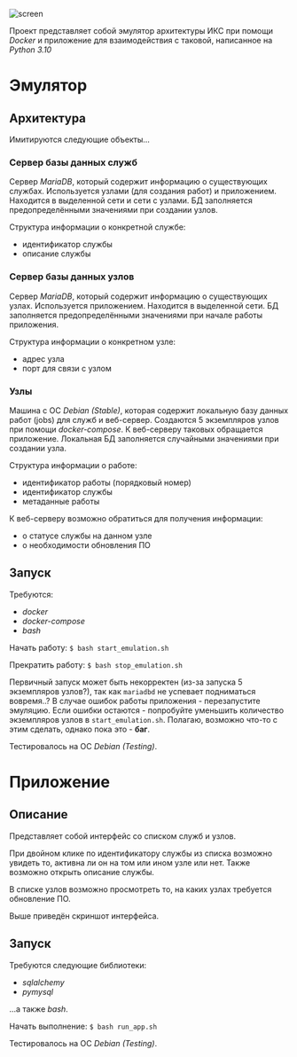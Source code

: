 ![screen](https://user-images.githubusercontent.com/70647779/147936746-666599e9-4d57-401d-a3a7-e7f6d94003fe.png)

Проект представляет собой эмулятор архитектуры ИКС при помощи _Docker_ и приложение для взаимодействия с таковой,
написанное на _Python 3.10_

# Эмулятор

## Архитектура

Имитируются следующие объекты...

### Сервер базы данных служб

Сервер _MariaDB_, который содержит информацию о существующих службах. Используется узлами (для создания работ) и
приложением. Находится в выделенной сети и сети с узлами. БД заполняется предопределёнными значениями при создании
узлов.

Структура информации о конкретной службе:

- идентификатор службы
- описание службы

### Сервер базы данных узлов

Сервер _MariaDB_, который содержит информацию о существующих узлах. Используется приложением. Находится в выделенной
сети. БД заполняется предопределёнными значениями при начале работы приложения.

Структура информации о конкретном узле:

- адрес узла
- порт для связи с узлом

### Узлы

Машина с ОС _Debian (Stable)_, которая содержит локальную базу данных работ (jobs) для служб и веб-сервер. Создаются 5
экземпляров узлов при помощи _docker-compose_. К веб-серверу таковых обращается приложение. Локальная БД заполняется
случайными значениями при создании узла.

Структура информации о работе:

- идентификатор работы (порядковый номер)
- идентификатор службы
- метаданные работы

К веб-серверу возможно обратиться для получения информации:

- о статусе службы на данном узле
- о необходимости обновления ПО

## Запуск

Требуются:

- _docker_
- _docker-compose_
- _bash_

Начать работу: `$ bash start_emulation.sh`

Прекратить работу: `$ bash stop_emulation.sh`

Первичный запуск может быть некорректен (из-за запуска 5 экземпляров узлов?), так как `mariadbd` не успевает подниматься
вовремя..? В случае ошибок работы приложения - перезапустите эмуляцию. Если ошибки остаются - попробуйте уменьшить
количество экземпляров узлов в `start_emulation.sh`. Полагаю, возможно что-то с этим сделать, однако пока это - **баг**.

Тестировалось на ОС _Debian (Testing)_.

# Приложение

## Описание

Представляет собой интерфейс со списком служб и узлов.

При двойном клике по идентификатору службы из списка возможно увидеть то, активна ли он на том или ином узле или нет.
Также возможно открыть описание службы.

В списке узлов возможно просмотреть то, на каких узлах требуется обновление ПО.

Выше приведён скриншот интерфейса.

## Запуск

Требуются следующие библиотеки:

- _sqlalchemy_
- _pymysql_

...а также _bash_.

Начать выполнение: `$ bash run_app.sh`

Тестировалось на ОС _Debian (Testing)_.
